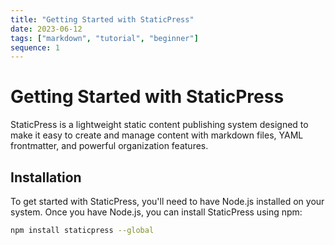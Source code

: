 ```yaml
---
title: "Getting Started with StaticPress"
date: 2023-06-12
tags: ["markdown", "tutorial", "beginner"]
sequence: 1
---
```


# Getting Started with StaticPress

StaticPress is a lightweight static content publishing system designed to make it easy to create and manage content with markdown files, YAML frontmatter, and powerful organization features.

## Installation

To get started with StaticPress, you'll need to have Node.js installed on your system. Once you have Node.js, you can install StaticPress using npm:

```bash
npm install staticpress --global
